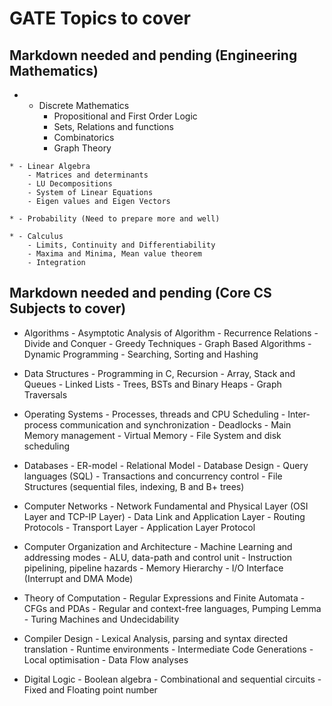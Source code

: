 # GATE Topics to cover
## Markdown needed and pending (Engineering Mathematics)

   * -   Discrete Mathematics
            - Propositional and First Order Logic
            - Sets, Relations and functions
            - Combinatorics
            - Graph Theory

    * - Linear Algebra
        - Matrices and determinants
        - LU Decompositions
        - System of Linear Equations
        - Eigen values and Eigen Vectors
    
    * - Probability (Need to prepare more and well)
    
    * - Calculus
        - Limits, Continuity and Differentiability
        - Maxima and Minima, Mean value theorem
        - Integration
        
## Markdown needed and pending (Core CS Subjects to cover)
- Algorithms
        - Asymptotic Analysis of Algorithm
        - Recurrence Relations
        - Divide and Conquer
        - Greedy Techniques
        - Graph Based Algorithms
        - Dynamic Programming
        - Searching, Sorting and Hashing
        
- Data Structures
        - Programming in C, Recursion
        - Array, Stack and Queues
        - Linked Lists
        - Trees, BSTs and Binary Heaps
        - Graph Traversals
       
-  Operating Systems
       - Processes, threads and CPU Scheduling
       - Inter-process communication and synchronization
       - Deadlocks
       - Main Memory management
       - Virtual Memory
       - File System and disk scheduling
       
- Databases
        - ER-model
        - Relational Model
        - Database Design
        - Query languages (SQL)
        - Transactions and concurrency control
        - File Structures (sequential files, indexing, B and B+ trees)

- Computer Networks
        - Network Fundamental and Physical Layer (OSI Layer and TCP-IP Layer)
        - Data Link and Application Layer
        - Routing Protocols
        - Transport Layer
        - Application Layer Protocol
        
- Computer Organization and Architecture 
        - Machine Learning and addressing modes
        - ALU, data-path and control unit
        - Instruction pipelining, pipeline hazards
        - Memory Hierarchy
        - I/O Interface (Interrupt and DMA Mode)
        
- Theory of Computation 
        - Regular Expressions and Finite Automata
        - CFGs and PDAs 
        - Regular and context-free languages, Pumping Lemma
        - Turing Machines and Undecidability 

- Compiler Design
        - Lexical Analysis, parsing and syntax directed translation
        - Runtime environments
        - Intermediate Code Generations
        - Local optimisation
        - Data Flow analyses

- Digital Logic
        - Boolean algebra
        - Combinational and sequential circuits
        - Fixed and Floating point number